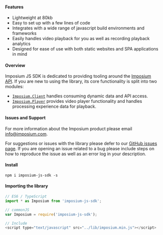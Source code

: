 #### Features

- Lightweight at 80kb
- Easy to set up with a few lines of code
- Integrates with a wide range of javascript build environments and frameworks
- Easily handles video playback for you as well as recording playback analytics
- Designed for ease of use with both static websites and SPA applications in mind

#### Overview 

Imposium JS SDK is dedicated to providing tooling around the [Imposium API](https://docs.imposium.com). If you are new to using the library, its core functionality is split into two modules:

- [`Imposium.Client`](/client) handles consuming dynamic data and API access.
- [`Imposium.Player`](/player) provides video player functionality and handles processing experience data for playback.

#### Issues and Support

For more information about the Imposium product please email [info@imposium.com](mailto:info@imposium.com).

For suggestions or issues with the library please defer to our [GitHub issues page](https://github.com/NickelMedia/Imposium-JS-SDK/issues). If you are opening an issue related to a bug please include steps on how to reproduce the issue as well as an error log in your description.

#### Install

`npm i imposium-js-sdk -s`

#### Importing the library

```javascript
// ES6 / TypeScript 
import * as Imposium from 'imposium-js-sdk';

// commonJS
var Imposium = require('imposium-js-sdk');

// Include
<script type="text/javascript" src="../lib/imposium.min.js"></script>
```
